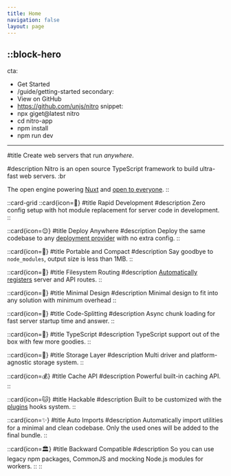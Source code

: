 ```yaml
---
title: Home
navigation: false
layout: page
---
```



::block-hero
---
cta:
  - Get Started
  - /guide/getting-started
secondary:
  - View on GitHub
  - https://github.com/unjs/nitro
snippet:
  - npx giget@latest nitro
  - cd nitro-app
  - npm install
  - npm run dev
---

#title
Create web servers that run *anywhere*.

#description
Nitro is an open source TypeScript framework to build ultra-fast web servers. :br

The open engine powering [Nuxt](https://nuxt.com) and [open to everyone](https://github.com/unjs/nitro/discussions/1015).
::

::card-grid
  ::card{icon=🐇}
  #title
  Rapid Development
  #description
  Zero config setup with hot module replacement for server code in development.
  ::

  ::card{icon=😌}
  #title
  Deploy Anywhere
  #description
  Deploy the same codebase to any [deployment provider](/deploy) with no extra config.
  ::

  ::card{icon=💼}
  #title
  Portable and Compact
  #description
  Say goodbye to `node_modules`, output size is less than 1MB.
  ::

  ::card{icon=📁}
  #title
  Filesystem Routing
  #description
  [Automatically registers](/guide/routing) server and API routes.
  ::

  ::card{icon=🤏}
  #title
  Minimal Design
  #description
  Minimal design to fit into any solution with minimum overhead
  ::

  ::card{icon=🚀}
  #title
  Code-Splitting
  #description
  Async chunk loading for fast server startup time and answer.
  ::

  ::card{icon=👕}
  #title
  TypeScript
  #description
  TypeScript support out of the box with few more goodies.
  ::

  ::card{icon=💾}
  #title
  Storage Layer
  #description
  Multi driver and platform-agnostic storage system.
  ::

  ::card{icon=💰}
  #title
  Cache API
  #description
  Powerful built-in caching API.
  ::

  ::card{icon=🐱}
  #title
  Hackable
  #description
  Built to be customized with the [plugins](/guide/plugins) hooks system.
  ::

  ::card{icon=✨}
  #title
  Auto Imports
  #description
  Automatically import utilities for a minimal and clean codebase. Only the used ones will be added to the final bundle.
  ::

  ::card{icon=🏛️}
  #title
  Backward Compatible
  #description
  So you can use legacy npm packages, CommonJS and mocking Node.js modules for workers.
  ::
::
